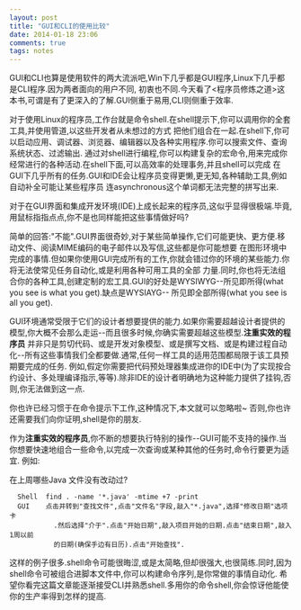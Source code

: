 ```yaml
---
layout: post
title: "GUI和CLI的使用比较"
date: 2014-01-18 23:06
comments: true
tags: notes
---
```


GUI和CLI也算是使用软件的两大流派吧,Win下几乎都是GUI程序,Linux下几乎都是CLI程序.因为两者面向的用户不同,
初衷也不同.今天看了<程序员修炼之道>这本书,可谓是有了更深入的了解.GUI侧重于易用,CLI则侧重于效率.

对于使用Linux的程序员,工作台就是命令shell.在shell提示下,你可以调用你的全套工具,并使用管道,以这些开发者从未想过的方式
把他们组合在一起.在shell下,你可以启动应用、调试器、浏览器、编辑器以及各种实用程序.你可以搜索文件、查询系统状态、过滤输出.
通过对shell进行编程,你可以构建复杂的宏命令,用来完成你经常进行的各种活动.在shell下面,可以高效率的处理事务,并且shell可以完成
在GUI下几乎所有的任务.GUI和IDE会让程序员变得更懒,更无知,各种辅助工具,例如自动补全可能让某些程序员
连asynchronous这个单词都无法完整的拼写出来.

对于在GUI界面和集成开发环境(IDE)上成长起来的程序员,这似乎显得很极端.毕竟,用鼠标指指点点,你不是也同样能把这些事情做好吗?

简单的回答:"不能".GUI界面很奇妙,对于某些简单操作,它们可能更快、更方便.移动文件、阅读MIME编码的电子邮件以及写信,这些都是你可能想要
在图形环境中完成的事情.但如果你使用GUI完成所有的工作,你就会错过你的环境的某些能力.你将无法使常见任务自动化,或是利用各种可用工具的全部
力量.同时,你也将无法组合你的各种工具,创建定制的宏工具.GUI的好处是WYSIWYG--所见即所得(what you see is what you get).缺点是WYSIAYG--
所见即全部所得(what you see is all you get).

GUI环境通常受限于它们的设计者想要提供的能力.如果你需要超越设计者提供的模型,你大概不会那么走运--而且很多时候,你确实需要超越这些模型.**注重实效的程序员**
并非只是剪切代码、或是开发对象模型、或是撰写文档、或是构建过程自动化--所有这些事情我们全都要做.通常,任何一样工具的适用范围都局限于该工具预期要完成的任务.
例如,假定你需要把代码预处理器集成进你的IDE中(为了实现按合约设计、多处理编译指示,等等).除非IDE的设计者明确地为这种能力提供了挂钩,否则,你无法做到这一点.

你也许已经习惯于在命令提示下工作,这种情况下,本文就可以忽略啦~ 否则,你也许还需要我们向你证明,shell是你的朋友.

作为**注重实效的程序员**,你不断的想要执行特别的操作--GUI可能不支持的操作.当你想要快速地组合一些命令,以完成一次查询或某种其他的任务时,命令行要更为适宜.
例如:  

在上周哪些Java 文件没有改动过?  

      Shell  find . -name '*.java' -mtime +7 -print  
      GUI    点击并转到"查找文件",点击"文件名"字段,敲入"*.java",选择"修改日期"选项卡
               .然后选择"介于".点击"开始日期",敲入项目开始的日期.点击"结束日期",敲入1周以前
               的日期(确保手边有日历).点击"开始查找".

这样的例子很多.shell命令可能很晦涩,或是太简略,但却很强大,也很简练.同时,因为shell命令可被组合进脚本文件中,你可以构建命令序列,是你常做的事情自动化.
希望你看完这篇文章能逐渐接受CLI并熟悉shell.多用你的命令shell,你会惊讶他能使你的生产率得到怎样的提高.